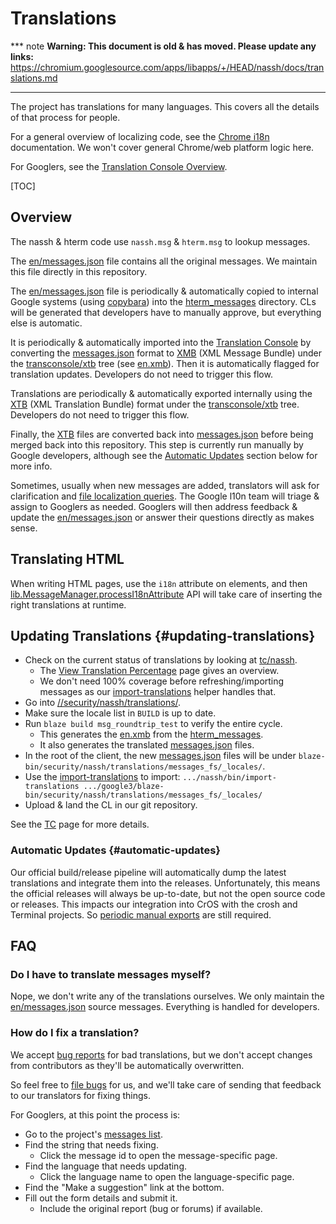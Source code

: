 # Translations

*** note
**Warning: This document is old & has moved.  Please update any links:**<br>
https://chromium.googlesource.com/apps/libapps/+/HEAD/nassh/docs/translations.md
***

The project has translations for many languages.
This covers all the details of that process for people.

For a general overview of localizing code, see the [Chrome i18n] documentation.
We won't cover general Chrome/web platform logic here.

For Googlers, see the [Translation Console Overview].

[TOC]

## Overview

The nassh & hterm code use `nassh.msg` & `hterm.msg` to lookup messages.

The [en/messages.json] file contains all the original messages.
We maintain this file directly in this repository.

The [en/messages.json] file is periodically & automatically copied to internal
Google systems (using [copybara]) into the [hterm_messages] directory.
CLs will be generated that developers have to manually approve, but everything
else is automatic.

It is periodically & automatically imported into the [Translation Console] by
converting the [messages.json] format to [XMB] (XML Message Bundle) under the
[transconsole/xtb] tree (see [en.xmb]).
Then it is automatically flagged for translation updates.
Developers do not need to trigger this flow.

Translations are periodically & automatically exported internally using the
[XTB] (XML Translation Bundle) format under the [transconsole/xtb] tree.
Developers do not need to trigger this flow.

Finally, the [XTB] files are converted back into [messages.json] before being
merged back into this repository.
This step is currently run manually by Google developers, although see the
[Automatic Updates] section below for more info.

Sometimes, usually when new messages are added, translators will ask for
clarification and [file localization queries].
The Google l10n team will triage & assign to Googlers as needed.
Googlers will then address feedback & update the [en/messages.json] or answer
their questions directly as makes sense.

## Translating HTML

When writing HTML pages, use the `i18n` attribute on elements, and then
[lib.MessageManager.processI18nAttribute] API will take care of inserting
the right translations at runtime.

## Updating Translations {#updating-translations}

*   Check on the current status of translations by looking at [tc/nassh].
    *   The [View Translation Percentage] page gives an overview.
    *   We don't need 100% coverage before refreshing/importing messages as our
        [import-translations] helper handles that.
*   Go into [//security/nassh/translations/].
*   Make sure the locale list in `BUILD` is up to date.
*   Run `blaze build msg_roundtrip_test` to verify the entire cycle.
    *   This generates the [en.xmb] from the [hterm_messages].
    *   It also generates the translated [messages.json] files.
*   In the root of the client, the new [messages.json] files will be under
    `blaze-bin/security/nassh/translations/messages_fs/_locales/`.
*   Use the [import-translations] to import:
    `.../nassh/bin/import-translations .../google3/blaze-bin/security/nassh/translations/messages_fs/_locales/`
*   Upload & land the CL in our git repository.

See the [TC](http://tc/) page for more details.

### Automatic Updates {#automatic-updates}

Our official build/release pipeline will automatically dump the latest
translations and integrate them into the releases.
Unfortunately, this means the official releases will always be up-to-date, but
not the open source code or releases.
This impacts our integration into CrOS with the crosh and Terminal projects.
So [periodic manual exports][Updating Translations] are still required.

## FAQ

### Do I have to translate messages myself?

Nope, we don't write any of the translations ourselves.
We only maintain the [en/messages.json] source messages.
Everything is handled for developers.

### How do I fix a translation?

We accept [bug reports][new-bug] for bad translations, but we don't accept
changes from contributors as they'll be automatically overwritten.

So feel free to [file bugs][new-bug] for us, and we'll take care of sending
that feedback to our translators for fixing things.

For Googlers, at this point the process is:
*   Go to the project's [messages list].
*   Find the string that needs fixing.
    *   Click the message id to open the message-specific page.
*   Find the language that needs updating.
    *   Click the language name to open the language-specific page.
*   Find the "Make a suggestion" link at the bottom.
*   Fill out the form details and submit it.
    *   Include the original report (bug or forums) if available.


[Automatic Updates]: #automatic-updates
[Updating Translations]: #updating-translations

[new-bug]: https://goo.gl/vb94JY
[Chrome i18n]: https://developer.chrome.com/extensions/i18n
[copybara]: http://go/copybara
[hterm_messages]: http://source/piper///depot/google3/third_party/javascript/hterm_messages/
[en/messages.json]: ../_locales/en/messages.json
[en.xmb]: http://source/piper///depot/google3/googledata/transconsole/xtb/nassh/en.xmb
[file localization queries]: http://b/issues?q=componentid:425688%20status:open%201522709
[import-translations]: ../bin/import-translations
[lib.MessageManager.processI18nAttribute]: /libdot/js/lib_message_manager.js
[messages.json]: https://developer.chrome.com/extensions/i18n-messages
[messages list]: http://tc/btviewer/searchresult?ProjectsSelected=nassh
[tc/nassh]: http://tc/project/edit?id=nassh
[transconsole/xtb]: http://source/piper///depot/google3/googledata/transconsole/xtb/nassh/
[Translation Console]: http://tc/
[Translation Console Overview]: http://go/transconsole
[View Translation Percentage]: http://tc/btviewer/translationPercentage?project=nassh
[XMB]: http://cldr.unicode.org/development/development-process/design-proposals/xmb
[XTB]: http://cldr.unicode.org/development/development-process/design-proposals/xmb
[//security/nassh/translations/]: http://source/piper///depot/google3/security/nassh/translations/
